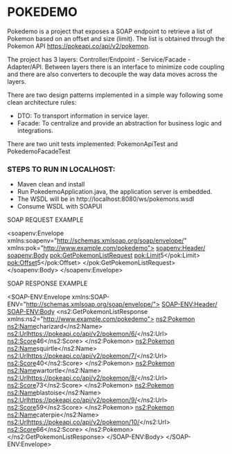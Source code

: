 # POKEDEMO

Pokedemo is a project that exposes a SOAP endpoint to retrieve a list of Pokemon based on an offset and size (limit).
The list is obtained through the Pokemon API https://pokeapi.co/api/v2/pokemon.

The project has 3 layers: Controller/Endpoint - Service/Facade - Adapter/API. Between layers there is an interface to minimize code coupling and there are also converters to decouple the way data moves across the layers.

There are two design patterns implemented in a simple way following some clean architecture rules: 
- DTO: To transport information in service layer.
- Facade: To centralize and provide an abstraction for business logic and integrations.

There are two unit tests implemented: PokemonApiTest and PokedemoFacadeTest

### STEPS TO RUN IN LOCALHOST:

- Maven clean and install
- Run PokedemoApplication.java, the application server is embedded.
- The WSDL will be in http://localhost:8080/ws/pokemons.wsdl
- Consume WSDL with SOAPUI

SOAP REQUEST EXAMPLE

<soapenv:Envelope xmlns:soapenv="http://schemas.xmlsoap.org/soap/envelope/" xmlns:pok="http://www.example.com/pokedemo">
<soapenv:Header/>
<soapenv:Body>
<pok:GetPokemonListRequest>
<pok:Limit>5</pok:Limit>
<pok:Offset>5</pok:Offset>
</pok:GetPokemonListRequest>
</soapenv:Body>
</soapenv:Envelope>

SOAP RESPONSE EXAMPLE

<SOAP-ENV:Envelope xmlns:SOAP-ENV="http://schemas.xmlsoap.org/soap/envelope/">
<SOAP-ENV:Header/>
<SOAP-ENV:Body>
<ns2:GetPokemonListResponse xmlns:ns2="http://www.example.com/pokedemo">
<ns2:Pokemon>
<ns2:Name>charizard</ns2:Name>
<ns2:Url>https://pokeapi.co/api/v2/pokemon/6/</ns2:Url>
<ns2:Score>46</ns2:Score>
</ns2:Pokemon>
<ns2:Pokemon>
<ns2:Name>squirtle</ns2:Name>
<ns2:Url>https://pokeapi.co/api/v2/pokemon/7/</ns2:Url>
<ns2:Score>40</ns2:Score>
</ns2:Pokemon>
<ns2:Pokemon>
<ns2:Name>wartortle</ns2:Name>
<ns2:Url>https://pokeapi.co/api/v2/pokemon/8/</ns2:Url>
<ns2:Score>73</ns2:Score>
</ns2:Pokemon>
<ns2:Pokemon>
<ns2:Name>blastoise</ns2:Name>
<ns2:Url>https://pokeapi.co/api/v2/pokemon/9/</ns2:Url>
<ns2:Score>59</ns2:Score>
</ns2:Pokemon>
<ns2:Pokemon>
<ns2:Name>caterpie</ns2:Name>
<ns2:Url>https://pokeapi.co/api/v2/pokemon/10/</ns2:Url>
<ns2:Score>66</ns2:Score>
</ns2:Pokemon>
</ns2:GetPokemonListResponse>
</SOAP-ENV:Body>
</SOAP-ENV:Envelope>